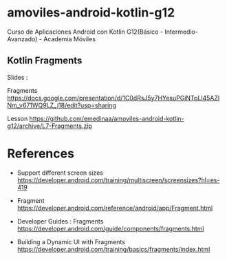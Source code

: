 # amoviles-android-kotlin-g12
Curso de Aplicaciones Android con Kotlin G12(Básico - Intermedio- Avanzado) - Academia Móviles 


## Kotlin Fragments

Slides :

Fragments https://docs.google.com/presentation/d/1C0dRsJ5y7HYesuPGiNTpLl45AZlNm_v671WQ9LZ_j18/edit?usp=sharing

Lesson https://github.com/emedinaa/amoviles-android-kotlin-g12/archive/L7-Fragments.zip


# References

- Support different screen sizes  https://developer.android.com/training/multiscreen/screensizes?hl=es-419

- Fragment https://developer.android.com/reference/android/app/Fragment.html

- Developer Guides : Fragments https://developer.android.com/guide/components/fragments.html

- Building a Dynamic UI with Fragments https://developer.android.com/training/basics/fragments/index.html

